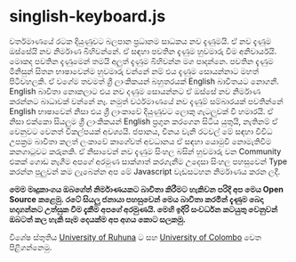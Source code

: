 # singlish-keyboard.js
වර්තමාණයේ රටක දියුණුවට බලපාන ප්‍රධානම සාධකය නව දැණුමයි. ඒ නව දැණුම ඔස්සේයි නව නිර්මාණ බිහිවන්නේ. ඒ සඳහා පවතින දැණුම හුවමාරු වීම අනිවාර්යයි. මොකද පවතින දැණුමෙන් තමයි අලුත් දැණුම බිහිවන්න මග පාදන්නෙ. පවතින දැණුම මිනිසුන් සිතන භාෂාවෙන්ම හුවමාරු වන්නේ නම් එය දැණුම සොයන්නාට මහත් පිටිවහලකි. ඒ වගේම තවමත් ශ්‍රී ලාංකිකයන් බහුතරයක් English බාවිතයට නොගනී. English බාවිතා නොකලාට එය නව දණුම සොයන්නට ඒ ඔස්සේ නව නිර්මාණ කරන්නට බාධාවක් වන්නේ නෑ. නමුත් වර්ථමාණයේ නව දැණුම් සම්බාරයක් පවතින්නේ English භාෂාවෙන් නිසා එය ශ්‍රී ලාංකාවේ දියුණුවට ලොකු ගැටලුවක් වී හමාරයි. ඒ නිසා එක්කො සියලුම ශ්‍රී ලාංකිකයන් English ප්‍රගුන කරගෙන සිටිය යුතුයි, නැතිනම් ඒ වෙනුවට වෙනත් විකල්පයක් අවශ්‍යයි. ජපානය, චීනය වැනි රටවල් මේ සඳහා විවිධ උපක්‍රම බාවිතා කලත් ලංකාවේ කාගේවත් අවධානය ඒ සඳහා යොමුවී නොමැතිවීම කනගා‍ටුවට කරුනකි. ඒ නිසාවෙන් නව දැණුම සිංහල බසින් හුවමාරු වන Community එකක් ගොඩ නැගීම අපගේ අරමුණ සාක්ශාත් කරගැනීම උදෙසා සිංහල පහසුවෙන් Type කරන්න පුලුවන් කම ලැබෙන්න අප මේ Javascript වැඩසටහන නිර්මාණය කරන ලදී.

**මෙම මෘදුකාංගය ඔබගේත් නිර්මාණයකට බාවිතා කිරීමට හැකිවන පරිදි අප මෙය Open Source කළෙමු. රටේ සියලු ජනායා පහසුවෙන් මෙය බාවිතා කරමින් දැණුම බෙදා හදාගන්නට උත්සුක වීම දැකීම අපගේ අරමුණයි. මෙහි ඉදිරි සංවර්ධන කටයුතු වෙනුවන් ඔබටත් කල හැකි සෑම දෙයක්ම අප අගය කොට සලකමු.**

විශේෂ ස්තුතිය [University of Ruhuna](http://www.ruh.ac.lk/) ට සහ [University of Colombo](http://www.cmb.ac.lk/) වෙත පිළිගන්නෙමු.